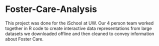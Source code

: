 # Foster-Care-Analysis
This project was done for the iSchool at UW. Our 4 person team worked together in R code to create interactive data representations from large datasets we downloaded offline and then cleaned to convey information about Foster Care.
